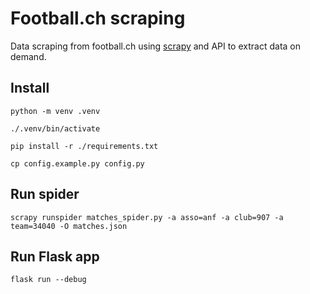 # Football.ch scraping

Data scraping from football.ch using [scrapy](https://scrapy.org/) and API to extract data on demand.

## Install

    python -m venv .venv

    ./.venv/bin/activate

    pip install -r ./requirements.txt

    cp config.example.py config.py

## Run spider

    scrapy runspider matches_spider.py -a asso=anf -a club=907 -a team=34040 -O matches.json

## Run Flask app

    flask run --debug
